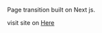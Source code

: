 Page transition built on Next js.

visit site on [Here](https://page-transition-pi.vercel.app "page-transition")
